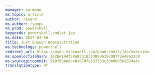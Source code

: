 ```yaml
---
manager: carmonm
ms.topic: article
author: rpsqrd
ms.author: ryanpu
ms.prod: powershell
keywords: powershell,cmdlet,jea
ms.date: 2017-03-06
title: Just Enough Administration
ms.technology: powershell
redirect_url: https://msdn.microsoft.com/powershell/jea/overview
ms.openlocfilehash: 1826e194f38a853185138896197087f2e48e33c8
ms.sourcegitcommit: 910f090edd401870fe137553c3db00d562024a4c
translationtype: HT
---
```

